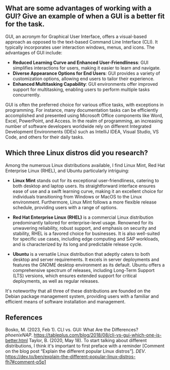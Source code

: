 ## What are some advantages of working with a GUI? Give an example of when a GUI is a better fit for the task.
GUI, an acronym for Graphical User Interface, offers a visual-based approach as opposed to the text-based Command Line Interface (CLI). It typically incorporates user interaction windows, menus, and icons. The advantages of GUI include:
* **Reduced Learning Curve and Enhanced User-Friendliness**: GUI simplifies interactions for users, making it easier to learn and navigate.
* **Diverse Appearance Options for End Users**: GUI provides a variety of customization options, allowing end users to tailor their experience.
* **Enhanced Multitasking Capability**: GUI environments offer improved support for multitasking, enabling users to perform multiple tasks concurrently.

GUI is often the preferred choice for various office tasks, with exceptions in programming. For instance, many documentation tasks can be efficiently accomplished and presented using Microsoft Office components like Word, Excel, PowerPoint, and Access. In the realm of programming, an increasing number of software developers worldwide rely on different Integrated Development Environments (IDEs) such as IntelliJ IDEA, Visual Studio, VS Code, and others for their daily tasks.

## Which three Linux distros did you research?
Among the numerous Linux distributions available, I find Linux Mint, Red Hat Enterprise Linux (RHEL), and Ubuntu particularly intriguing:

* **Linux Mint** stands out for its exceptional user-friendliness, catering to both desktop and laptop users. Its straightforward interface ensures ease of use and a swift learning curve, making it an excellent choice for individuals transitioning from Windows or MacOS to the Linux environment. Furthermore, Linux Mint follows a more flexible release schedule, providing users with a range of options.

* **Red Hat Enterprise Linux (RHEL)** is a commercial Linux distribution predominantly tailored for enterprise-level usage. Renowned for its unwavering reliability, robust support, and emphasis on security and stability, RHEL is a favored choice for businesses. It is also well-suited for specific use cases, including edge computing and SAP workloads, and is characterized by its long and predictable release cycle.

* **Ubuntu** is a versatile Linux distribution that adeptly caters to both desktop and server requirements. It excels in server deployments and features the GNOME desktop environment as its default. Ubuntu offers a comprehensive spectrum of releases, including Long-Term Support (LTS) versions, which ensures extended support for critical deployments, as well as regular releases.

It's noteworthy that all three of these distributions are founded on the Debian package management system, providing users with a familiar and efficient means of software installation and management.


## References
Bosko, M. (2023, Feb 1). CLI vs. GUI: What Are the Differences? *phoenixNAP*. https://tableplus.com/blog/2018/08/cli-vs-gui-which-one-is-better.html
Taylor, B. (2020, May 18). To start talking about different distributions, I think it's important to first preface with a reminder [Comment on the blog post “Explain the different popular Linux distros”]. *DEV*. https://dev.to/ben/explain-the-different-popular-linux-distros-fh7#comment-p5p1